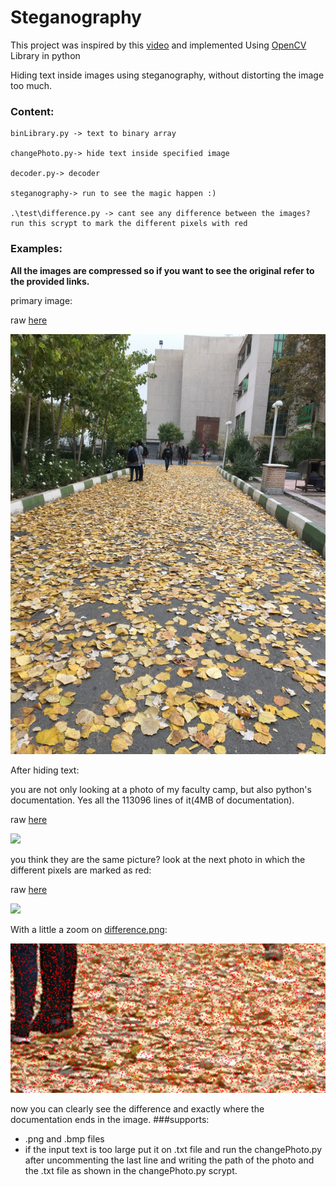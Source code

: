 # Steganography
This project was inspired by this [video](https://www.youtube.com/watch?v=TWEXCYQKyDc&t=400s&ab_channel=Computerphile) 
and implemented Using [OpenCV](https://opencv.org/) Library in python

Hiding text inside images using steganography, without distorting the image too much.


### Content:

    binLibrary.py -> text to binary array

    changePhoto.py-> hide text inside specified image

    decoder.py-> decoder

    steganography-> run to see the magic happen :)

    .\test\difference.py -> cant see any difference between the images? run this scrypt to mark the different pixels with red 


### Examples:

**All the images are compressed so if you want to see the original refer to the provided links.**

primary image:

raw [here](https://github.com/neginkheirmand/Steganography/blob/main/examples/spring.png?raw=true)

![](https://github.com/neginkheirmand/Steganography/blob/main/examples/spring_compressed.png?raw=true)

After hiding text:

you are not only looking at a photo of my faculty camp, but also python's documentation. Yes all the 113096 lines of it(4MB of documentation).


raw [here](https://github.com/neginkheirmand/Steganography/blob/main/examples/springCoded.png?raw=true)

![](https://github.com/neginkheirmand/Steganography/blob/main/examples/springCoded_compressed.png?raw=true)

you think they are the same picture?
look at the next photo in which the different pixels are marked as red:

raw [here](https://github.com/neginkheirmand/Steganography/blob/main/examples/difference.png?raw=true)

![](https://github.com/neginkheirmand/Steganography/blob/main/examples/difference_compressed.png?raw=true)

With a little a zoom on [difference.png](https://github.com/neginkheirmand/Steganography/blob/main/examples/difference.png?raw=true):

![](https://github.com/neginkheirmand/Steganography/blob/main/examples/Difference_zoom.png?raw=true)

now you can clearly see the difference and exactly where the documentation ends in the image.
###supports:
- .png and .bmp files
- if the input text is too large put it on .txt file and run the changePhoto.py after uncommenting the last line and writing the path of the photo and the .txt file as shown in the changePhoto.py scrypt.
